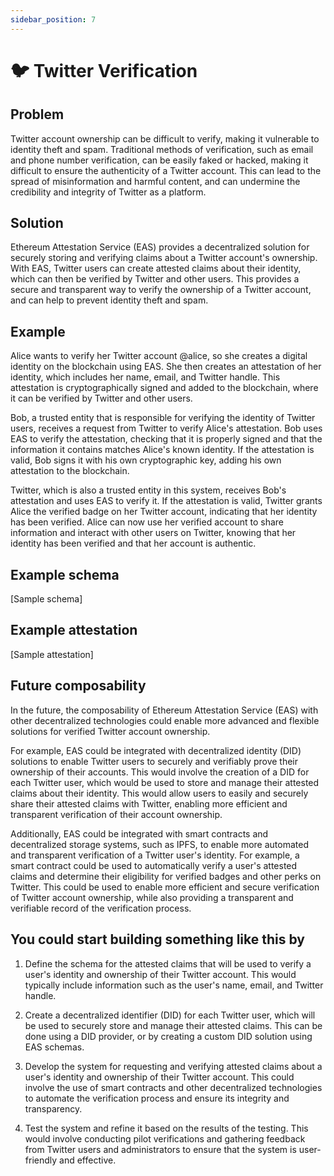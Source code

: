 ```yaml
---
sidebar_position: 7
---
```


# 🐦 Twitter Verification

## Problem
Twitter account ownership can be difficult to verify, making it vulnerable to identity theft and spam. Traditional methods of verification, such as email and phone number verification, can be easily faked or hacked, making it difficult to ensure the authenticity of a Twitter account. This can lead to the spread of misinformation and harmful content, and can undermine the credibility and integrity of Twitter as a platform.

## Solution
Ethereum Attestation Service (EAS) provides a decentralized solution for securely storing and verifying claims about a Twitter account's ownership. With EAS, Twitter users can create attested claims about their identity, which can then be verified by Twitter and other users. This provides a secure and transparent way to verify the ownership of a Twitter account, and can help to prevent identity theft and spam.

## Example
Alice wants to verify her Twitter account @alice, so she creates a digital identity on the blockchain using EAS. She then creates an attestation of her identity, which includes her name, email, and Twitter handle. This attestation is cryptographically signed and added to the blockchain, where it can be verified by Twitter and other users.

Bob, a trusted entity that is responsible for verifying the identity of Twitter users, receives a request from Twitter to verify Alice's attestation. Bob uses EAS to verify the attestation, checking that it is properly signed and that the information it contains matches Alice's known identity. If the attestation is valid, Bob signs it with his own cryptographic key, adding his own attestation to the blockchain.

Twitter, which is also a trusted entity in this system, receives Bob's attestation and uses EAS to verify it. If the attestation is valid, Twitter grants Alice the verified badge on her Twitter account, indicating that her identity has been verified. Alice can now use her verified account to share information and interact with other users on Twitter, knowing that her identity has been verified and that her account is authentic.

## Example schema 
[Sample schema]

## Example attestation
[Sample attestation]


## Future composability
In the future, the composability of Ethereum Attestation Service (EAS) with other decentralized technologies could enable more advanced and flexible solutions for verified Twitter account ownership.

For example, EAS could be integrated with decentralized identity (DID) solutions to enable Twitter users to securely and verifiably prove their ownership of their accounts. This would involve the creation of a DID for each Twitter user, which would be used to store and manage their attested claims about their identity. This would allow users to easily and securely share their attested claims with Twitter, enabling more efficient and transparent verification of their account ownership.

Additionally, EAS could be integrated with smart contracts and decentralized storage systems, such as IPFS, to enable more automated and transparent verification of a Twitter user's identity. For example, a smart contract could be used to automatically verify a user's attested claims and determine their eligibility for verified badges and other perks on Twitter. This could be used to enable more efficient and secure verification of Twitter account ownership, while also providing a transparent and verifiable record of the verification process.

## You could start building something like this by

1. Define the schema for the attested claims that will be used to verify a user's identity and ownership of their Twitter account. This would typically include information such as the user's name, email, and Twitter handle.

2. Create a decentralized identifier (DID) for each Twitter user, which will be used to securely store and manage their attested claims. This can be done using a DID provider, or by creating a custom DID solution using EAS schemas.

3. Develop the system for requesting and verifying attested claims about a user's identity and ownership of their Twitter account. This could involve the use of smart contracts and other decentralized technologies to automate the verification process and ensure its integrity and transparency.

4. Test the system and refine it based on the results of the testing. This would involve conducting pilot verifications and gathering feedback from Twitter users and administrators to ensure that the system is user-friendly and effective.